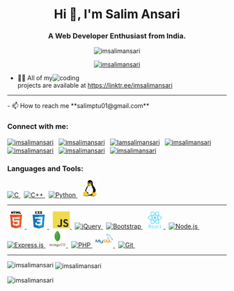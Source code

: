 <!DOCTYPE html>
<html lang="en">
<head>
</head>
<body>

<h1 align="center">Hi 👋, I'm Salim Ansari</h1>
<h3 align="center">A Web Developer Enthusiast from India.</h3>

<p align="center"> <img src="https://komarev.com/ghpvc/?username=imsalimansari&label=Profile%20views&color=0e75b6&style=flat" alt="imsalimansari" /> </p>

<p align="center"> <a href="https://github.com/ryo-ma/github-profile-trophy"><img src="https://github-profile-trophy.vercel.app/?username=imsalimansari" alt="imsalimansari" /></a> </p>

<img align="right" alt="coding" width="400" src="https://media1.giphy.com/media/qgQUggAC3Pfv687qPC/giphy.gif">

- 👨‍💻 All of my projects are available at https://linktr.ee/imsalimansari
<hr>
- 📫 How to reach me **salimptu01@gmail.com**

<h3 align="left" text-color="red">Connect with me:</h3>
<p align="left">

<!--Social media links-->

<a href="https://twitter.com/imsalimansari" target="blank"><img align="center" src="https://img.freepik.com/premium-vector/x-new-social-network-black-app-icon-twitter-rebranded-as-x-twitter-s-logo-was-changed_277909-649.jpg?size=338&ext=jpg&ga=GA1.1.553209589.1715126400&semt=ais" alt="imsalimansari" height="30" width="40" /></a> &nbsp;
    <a href="https://linkedin.com/in/imsalimansari" target="blank"><img align="center" src="https://upload.wikimedia.org/wikipedia/commons/thumb/c/ca/LinkedIn_logo_initials.png/600px-LinkedIn_logo_initials.png" alt="imsalimansari" height="30" width="40" /></a> &nbsp;
        <a href="https://fb.com/Iamsalimansari" target="blank"><img align="center" src="https://www.edigitalagency.com.au/wp-content/uploads/Facebook-logo-blue-circle-large-white-f.png" alt="Iamsalimansari" height="30" width="40" /></a> &nbsp;
            <a href="https://instagram.com/imsalimansari" target="blank"><img align="center" src="https://dreamfoundry.org/wp-content/uploads/2018/12/instagram-logo-png-transparent-background.png" alt="imsalimansari" height="30" width="40" /></a> &nbsp;
                <a href="https://t.me/imsalimansari" target="blank"><img align="center" src="https://static.vecteezy.com/system/resources/previews/020/964/381/non_2x/telegram-circle-icon-for-web-design-free-png.png" alt="imsalimansari" height="30" width="40" /></a> &nbsp;
                    <a href="https://www.hackerrank.com/imsalimansari" target="_main"><img align="center" src="https://upload.wikimedia.org/wikipedia/commons/4/40/HackerRank_Icon-1000px.png" alt="imsalimansari" height="30" width="40" /></a> &nbsp;
                        <a href="https://www.leetcode.com/imsalimansari" target="_main"><img align="center" src="https://upload.wikimedia.org/wikipedia/commons/1/19/LeetCode_logo_black.png" alt="imsalimansari" height="30" width="40" /></a>
</p>

<!--Language and tools links-->

<h3 align="left">Languages and Tools:</h3>
<p align="left">
    <a href="https://www.geeksforgeeks.org/c-programming-language/" target="_main" rel="noreferrer"> <img src="https://upload.wikimedia.org/wikipedia/commons/thumb/1/18/C_Programming_Language.svg/1200px-C_Programming_Language.svg.png" alt="C" width="40" height="40"/> </a> &nbsp;
        <a href="https://www.geeksforgeeks.org/c-plus-plus/?ref=shm" target="_main" rel="noreferrer"> <img src="https://upload.wikimedia.org/wikipedia/commons/thumb/1/18/ISO_C%2B%2B_Logo.svg/1822px-ISO_C%2B%2B_Logo.svg.png" alt="C++" width="40" height="40"/> </a> &nbsp;
            <a href="https://www.python.org/" target="_main" rel="noreferrer"> <img src="https://images.vexels.com/media/users/3/166477/isolated/lists/9bb722f0e85ddbc1ce0f064534fd2311-python-programming-language-icon.png" alt="Python" width="40" height="40"/> </a> &nbsp;
                <a href="https://www.linux.org/" target="_main" rel="noreferrer"> <img src="https://raw.githubusercontent.com/devicons/devicon/master/icons/linux/linux-original.svg" alt="Linux" width="40" height="40"/> </a>
<hr>
    <a href=https://developer.mozilla.org/en-US/docs/Web/HTML" target="_main" rel="noreferrer"> <img src="https://raw.githubusercontent.com/devicons/devicon/master/icons/html5/html5-original-wordmark.svg" alt="HTML5" width="40" height="40"/> </a> &nbsp;
        <a href="https://developer.mozilla.org/en-US/docs/Web/CSS" target="_main" rel="noreferrer"> <img src="https://raw.githubusercontent.com/devicons/devicon/master/icons/css3/css3-original-wordmark.svg" alt="CSS3" width="40" height="40"/> </a> &nbsp;
            <a href="https://developer.mozilla.org/en-US/docs/Web/JavaScript" target="_main" rel="noreferrer"> <img src="https://raw.githubusercontent.com/devicons/devicon/master/icons/javascript/javascript-original.svg" alt="JavaScript" width="40" height="40"/> </a> &nbsp;
                <a href="https://jquery.com/" target="_main" rel="noreferrer"> <img src="https://cdn.iconscout.com/icon/free/png-256/free-jquery-8-1175153.png" alt="jQuery" width="40" height="40"/> </a> &nbsp;
                    <a href="https://getbootstrap.com/" target="_main" rel="noreferrer"> <img src="https://upload.wikimedia.org/wikipedia/commons/b/b2/Bootstrap_logo.svg" alt="Bootstrap" width="40" height="40"/> </a> &nbsp;
                        <a href="https://reactjs.org/" target="_main" rel="noreferrer"> <img src="https://raw.githubusercontent.com/devicons/devicon/master/icons/react/react-original-wordmark.svg" alt="React" width="40" height="40"/> </a> &nbsp;
                            <a href="https://nodejs.org/en" target="_main" rel="noreferrer"> <img src="https://encrypted-tbn0.gstatic.com/images?q=tbn:ANd9GcRWsxRGhx1BaY6DJbnC38Dq8_s5SkwHppSEN8AIXrQoDw&s" alt="Node.js" width="40" height="40"/> </a> &nbsp;
                                <a href="https://expressjs.com/" target="_main" rel="noreferrer"> <img src="https://cdn.icon-icons.com/icons2/2699/PNG/512/expressjs_logo_icon_169185.png" alt="Express.js" width="40" height="40"/> </a> &nbsp;
                                    <a href="https://www.mongodb.com/" target="_main" rel="noreferrer"> <img src="https://raw.githubusercontent.com/devicons/devicon/master/icons/mongodb/mongodb-original-wordmark.svg" alt="MongoDB" width="40" height="40"/> </a> &nbsp;
                                        <a href="https://www.php.net/" target="_main" rel="noreferrer"> <img src="https://upload.wikimedia.org/wikipedia/commons/thumb/2/27/PHP-logo.svg/2560px-PHP-logo.svg.png" alt="PHP" width="40" height="40"/> </a> &nbsp;
                                            <a href="https://www.mysql.com/" target="_main" rel="noreferrer"> <img src="https://raw.githubusercontent.com/devicons/devicon/master/icons/mysql/mysql-original-wordmark.svg" alt="MySQL" width="40" height="40"/> </a> &nbsp;
                                                <a href="https://git-scm.com/" target="_main" rel="noreferrer"> <img src="https://upload.wikimedia.org/wikipedia/commons/thumb/3/3f/Git_icon.svg/2048px-Git_icon.svg.png" alt="Git" width="40" height="40"/> </a> &nbsp;
</p>
<hr>
<p><img align="left" src="https://github-readme-stats.vercel.app/api/top-langs?username=imsalimansari&show_icons=true&locale=en&layout=compact" alt="imsalimansari" /></p>

<p>&nbsp;<img align="center" src="https://github-readme-stats.vercel.app/api?username=imsalimansari&show_icons=true&locale=en" alt="imsalimansari" /></p>

<p><img align="center" src="https://github-readme-streak-stats.herokuapp.com/?user=imsalimansari&" alt="imsalimansari" /></p>

</body>
</html>
